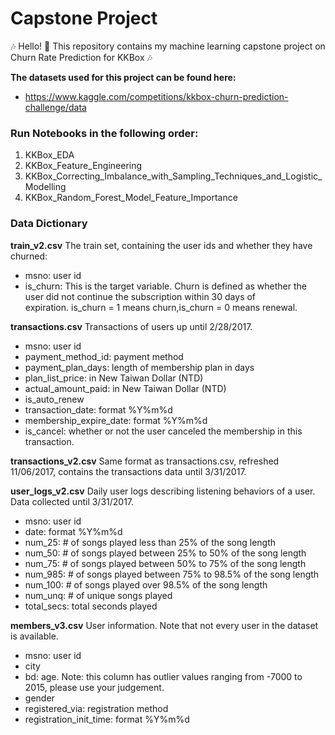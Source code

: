 # Capstone Project

:notes: Hello! :wave: This repository contains my machine learning capstone project on Churn Rate Prediction for KKBox :notes:

**The datasets used for this project can be found here:**

- https://www.kaggle.com/competitions/kkbox-churn-prediction-challenge/data

### Run Notebooks in the following order:

1. KKBox_EDA
2. KKBox_Feature_Engineering
3. KKBox_Correcting_Imbalance_with_Sampling_Techniques_and_Logistic_Modelling
4. KKBox_Random_Forest_Model_Feature_Importance

### Data Dictionary

**train_v2.csv**
The train set, containing the user ids and whether they have churned:

- msno: user id
- is_churn: This is the target variable. Churn is defined as whether the user did not continue the subscription within 30 days of expiration. is_churn = 1 means churn,is_churn = 0 means renewal.

**transactions.csv**
Transactions of users up until 2/28/2017.

- msno: user id
- payment_method_id: payment method
- payment_plan_days: length of membership plan in days
- plan_list_price: in New Taiwan Dollar (NTD)
- actual_amount_paid: in New Taiwan Dollar (NTD)
- is_auto_renew
- transaction_date: format %Y%m%d
- membership_expire_date: format %Y%m%d
- is_cancel: whether or not the user canceled the membership in this transaction.

**transactions_v2.csv**
Same format as transactions.csv, refreshed 11/06/2017, contains the transactions data until 3/31/2017.

**user_logs_v2.csv**
Daily user logs describing listening behaviors of a user. Data collected until 3/31/2017.
- msno: user id
- date: format %Y%m%d
- num_25: # of songs played less than 25% of the song length
- num_50: # of songs played between 25% to 50% of the song length
- num_75: # of songs played between 50% to 75% of the song length
- num_985: # of songs played between 75% to 98.5% of the song length
- num_100: # of songs played over 98.5% of the song length
- num_unq: # of unique songs played
- total_secs: total seconds played

**members_v3.csv**
User information. Note that not every user in the dataset is available.
- msno: user id
- city
- bd: age. Note: this column has outlier values ranging from -7000 to 2015, please use your judgement.
- gender
- registered_via: registration method
- registration_init_time: format %Y%m%d
